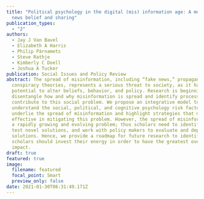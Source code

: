 ```yaml
---
title: "Political psychology in the digital (mis) information age: A model of
  news belief and sharing"
publication_types:
  - "2"
authors:
  - Jay J Van Bavel
  - Elizabeth A Harris
  - Philip Pärnamets
  - Steve Rathje
  - Kimberly C Doell
  - Joshua A Tucker
publication: Social Issues and Policy Review
abstract: The spread of misinformation, including “fake news,” propaganda, and
  conspiracy theories, represents a serious threat to society, as it has the
  potential to alter beliefs, behavior, and policy. Research is beginning to
  disentangle how and why misinformation is spread and identify processes that
  contribute to this social problem. We propose an integrative model to
  understand the social, political, and cognitive psychology risk factors that
  underlie the spread of misinformation and highlight strategies that might be
  effective in mitigating this problem. However, the spread of misinformation is
  a rapidly growing and evolving problem; thus scholars need to identify and
  test novel solutions, and work with policy makers to evaluate and deploy these
  solutions. Hence, we provide a roadmap for future research to identify where
  scholars should invest their energy in order to have the greatest overall
  impact.
draft: true
featured: true
image:
  filename: featured
  focal_point: Smart
  preview_only: false
date: 2021-01-30T06:31:49.171Z
---
```

